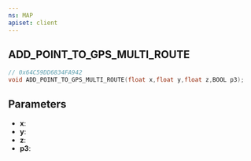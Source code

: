 ```yaml
---
ns: MAP
apiset: client
---
```

## ADD_POINT_TO_GPS_MULTI_ROUTE

```c
// 0x64C59DD6834FA942
void ADD_POINT_TO_GPS_MULTI_ROUTE(float x,float y,float z,BOOL p3);
```


## Parameters
* **x**:
* **y**:
* **z**:
* **p3**: